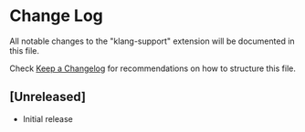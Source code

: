 # Change Log

All notable changes to the "klang-support" extension will be documented in this file.

Check [Keep a Changelog](http://keepachangelog.com/) for recommendations on how to structure this file.

## [Unreleased]

- Initial release